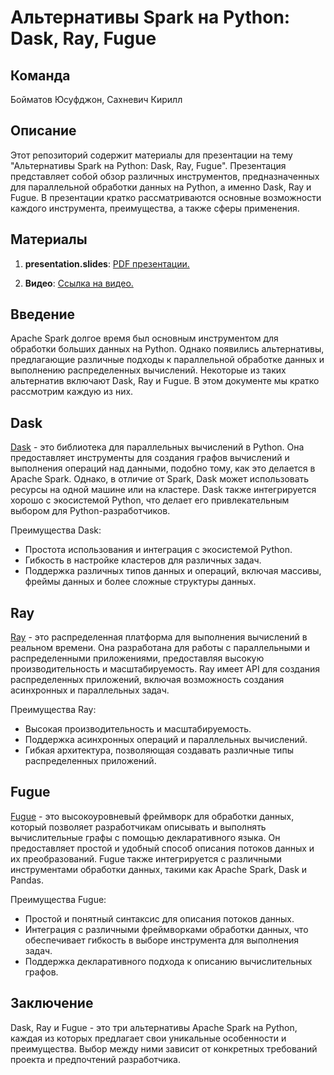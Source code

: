 # Альтернативы Spark на Python: Dask, Ray, Fugue

## Команда

Бойматов Юсуфджон, Сахневич Кирилл

## Описание

Этот репозиторий содержит материалы для презентации на тему "Альтернативы Spark на Python: Dask, Ray, Fugue". Презентация представляет собой обзор различных инструментов, предназначенных для параллельной обработки данных на Python, а именно Dask, Ray и Fugue. В презентации кратко рассматриваются основные возможности каждого инструмента, преимущества, а также сферы применения.

## Материалы

1. **presentation.slides**: [PDF презентации.](https://drive.google.com/file/d/1wThSratI8obOKzYP0_b23PguZUfXqK6m/view?usp=drive_link)

2. **Видео**: [Ссылка на видео.](https://drive.google.com/file/d/1J1Wfqzb0GrIwKp-Wl_aRo51ISHsMFJ4S/view?usp=drive_link)

## Введение

Apache Spark долгое время был основным инструментом для обработки больших данных на Python. Однако появились альтернативы, предлагающие различные подходы к параллельной обработке данных и выполнению распределенных вычислений. Некоторые из таких альтернатив включают Dask, Ray и Fugue. В этом документе мы кратко рассмотрим каждую из них.

## Dask

[Dask](https://dask.org/) - это библиотека для параллельных вычислений в Python. Она предоставляет инструменты для создания графов вычислений и выполнения операций над данными, подобно тому, как это делается в Apache Spark. Однако, в отличие от Spark, Dask может использовать ресурсы на одной машине или на кластере. Dask также интегрируется хорошо с экосистемой Python, что делает его привлекательным выбором для Python-разработчиков.

Преимущества Dask:
- Простота использования и интеграция с экосистемой Python.
- Гибкость в настройке кластеров для различных задач.
- Поддержка различных типов данных и операций, включая массивы, фреймы данных и более сложные структуры данных.

## Ray

[Ray](https://ray.io/) - это распределенная платформа для выполнения вычислений в реальном времени. Она разработана для работы с параллельными и распределенными приложениями, предоставляя высокую производительность и масштабируемость. Ray имеет API для создания распределенных приложений, включая возможность создания асинхронных и параллельных задач.

Преимущества Ray:
- Высокая производительность и масштабируемость.
- Поддержка асинхронных операций и параллельных вычислений.
- Гибкая архитектура, позволяющая создавать различные типы распределенных приложений.

## Fugue

[Fugue](https://fugue-tv.github.io/) - это высокоуровневый фреймворк для обработки данных, который позволяет разработчикам описывать и выполнять вычислительные графы с помощью декларативного языка. Он предоставляет простой и удобный способ описания потоков данных и их преобразований. Fugue также интегрируется с различными инструментами обработки данных, такими как Apache Spark, Dask и Pandas.

Преимущества Fugue:
- Простой и понятный синтаксис для описания потоков данных.
- Интеграция с различными фреймворками обработки данных, что обеспечивает гибкость в выборе инструмента для выполнения задач.
- Поддержка декларативного подхода к описанию вычислительных графов.

## Заключение

Dask, Ray и Fugue - это три альтернативы Apache Spark на Python, каждая из которых предлагает свои уникальные особенности и преимущества. Выбор между ними зависит от конкретных требований проекта и предпочтений разработчика.
